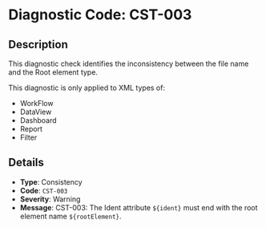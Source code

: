 # Diagnostic Code: CST-003

## Description
This diagnostic check identifies the inconsistency between the file name and the Root element type.

This diagnostic is only applied to XML types of:

- WorkFlow
- DataView
- Dashboard
- Report
- Filter

## Details
- **Type**: Consistency
- **Code**: `CST-003`
- **Severity**: Warning
- **Message**: CST-003: The Ident attribute `${ident}` must end with the root element name `${rootElement}`.